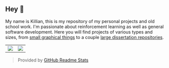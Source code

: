 ## Hey 👋
My name is Killian, this is my repository of my personal projects and old school work. I'm passionate about reinforcement learning as well as general software development. 
Here you will find projects of various types and sizes, from [small graphical things](https://github.com/killianhiggins/CapillaryAction) to a couple [large dissertation repositories](https://github.com/killianhiggins/snake-rl).

<table>
  <tr>
    <td align="center" style="padding=0;width=50%;">
      <img align="center" style="padding=0;" src="https://github-readme-stats.vercel.app/api/?username=killianhiggins&show_icons=true&title_color=4F8CC9&text_color=9f9f9f&bg_color=00000000&hide_border=true&icon_color=4F8CC9&hide_title=true&count_private=true" />
    </td>
    <td align="center" style="padding=0;width=50%;">
      <img align="center" style="padding=0;" src="https://github-readme-stats.quantumlytangled.vercel.app/api/top-langs/?username=killianhiggins&layout=compact&show_icons=true&title_color=4F8CC9&text_color=9f9f9f&bg_color=00000000&hide_border=true&icon_color=00000000&count_private=true,char;binarytf/binarytf" />
    </td>
  </tr>
</table>

> Provided by [GitHub Readme Stats]


[GitHub Readme Stats]: https://github.com/anuraghazra/github-readme-stats
<!--


- 🔭 I’m currently working on ...
- 🌱 I’m currently learning ...
- 👯 I’m looking to collaborate on ...
- 🤔 I’m looking for help with ...
- 💬 Ask me about ...
- 📫 How to reach me: ...
- 😄 Pronouns: ...
- ⚡ Fun fact: ...
-->

